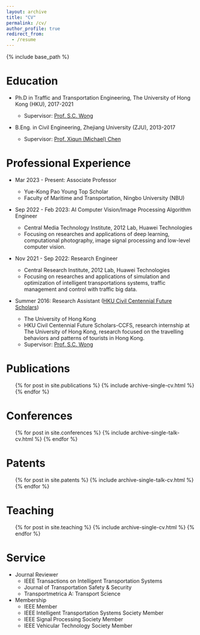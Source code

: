 ```yaml
---
layout: archive
title: "CV"
permalink: /cv/
author_profile: true
redirect_from:
  - /resume
---
```


{% include base_path %}

Education
======
* Ph.D in Traffic and Transportation Engineering, The University of Hong Kong (HKU), 2017-2021
  * Supervisor: [Prof. S.C. Wong](https://www.civil.hku.hk/scwong/)

* B.Eng. in Civil Engineering, Zhejiang University (ZJU), 2013-2017
  * Supervisor: [Prof. Xiqun (Michael) Chen](https://person.zju.edu.cn/en/xiqun)

Professional Experience
======
* Mar 2023 - Present: Associate Professor 
  * Yue-Kong Pao Young Top Scholar
  * Faculty of Maritime and Transportation, Ningbo University (NBU)

* Sep 2022 - Feb 2023: AI Computer Vision/Image Processing Algorithm Engineer
  * Central Media Technology Institute, 2012 Lab, Huawei Technologies
  * Focusing on researches and applications of deep learning, computational photography, image signal processing and low-level computer vision.

* Nov 2021 - Sep 2022: Research Engineer
  * Central Research Institute, 2012 Lab, Huawei Technologies
  * Focusing on researches and applications of simulation and optimization of intelligent transportations systems, traffic management and control with traffic big data.

* Summer 2016: Research Assistant ([HKU Civil Centennial Future Scholars](https://www.civil.hku.hk/hkuccfs/))
  * The University of Hong Kong
  * HKU Civil Centennial Future Scholars-CCFS, research internship at The University of Hong Kong, research focused on the travelling behaviors and patterns of tourists in Hong Kong.
  * Supervisor: [Prof. S.C. Wong](https://www.civil.hku.hk/scwong/)

Publications
======
  <ul>{% for post in site.publications %}
    {% include archive-single-cv.html %}
  {% endfor %}</ul>
  
Conferences
======
  <ul>{% for post in site.conferences %}
    {% include archive-single-talk-cv.html %}
  {% endfor %}</ul>

Patents
======
  <ul>{% for post in site.patents %}
    {% include archive-single-talk-cv.html %}
  {% endfor %}</ul>
  
Teaching
======
  <ul>{% for post in site.teaching %}
    {% include archive-single-cv.html %}
  {% endfor %}</ul>
  
Service
======
* Journal Reviewer
  * IEEE Transactions on Intelligent Transportation Systems
  * Journal of Transportation Safety & Security
  * Transportmetrica A: Transport Science
* Membership
  * IEEE Member
  * IEEE Intelligent Transportation Systems Society Member
  * IEEE Signal Processing Society Member
  * IEEE Vehicular Technology Society Member
